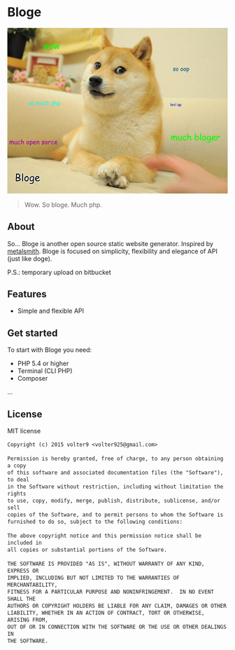 # Bloge

![bloge](doge.png)

> Wow. So bloge. Much php.

## About

So... Bloge is another open source static website generator. Inspired by 
[metalsmith](https://github.com/segmentio/metalsmith). Bloge is focused on 
simplicity, flexibility and elegance of API (just like doge).

P.S.: temporary upload on bitbucket

## Features

* Simple and flexible API

## Get started

To start with Bloge you need:

* PHP 5.4 or higher
* Terminal (CLI PHP)
* Composer

...

## License

MIT license

    Copyright (c) 2015 volter9 <volter925@gmail.com>

    Permission is hereby granted, free of charge, to any person obtaining a copy
    of this software and associated documentation files (the "Software"), to deal
    in the Software without restriction, including without limitation the rights
    to use, copy, modify, merge, publish, distribute, sublicense, and/or sell
    copies of the Software, and to permit persons to whom the Software is
    furnished to do so, subject to the following conditions:

    The above copyright notice and this permission notice shall be included in
    all copies or substantial portions of the Software.

    THE SOFTWARE IS PROVIDED "AS IS", WITHOUT WARRANTY OF ANY KIND, EXPRESS OR
    IMPLIED, INCLUDING BUT NOT LIMITED TO THE WARRANTIES OF MERCHANTABILITY,
    FITNESS FOR A PARTICULAR PURPOSE AND NONINFRINGEMENT.  IN NO EVENT SHALL THE
    AUTHORS OR COPYRIGHT HOLDERS BE LIABLE FOR ANY CLAIM, DAMAGES OR OTHER
    LIABILITY, WHETHER IN AN ACTION OF CONTRACT, TORT OR OTHERWISE, ARISING FROM,
    OUT OF OR IN CONNECTION WITH THE SOFTWARE OR THE USE OR OTHER DEALINGS IN
    THE SOFTWARE.